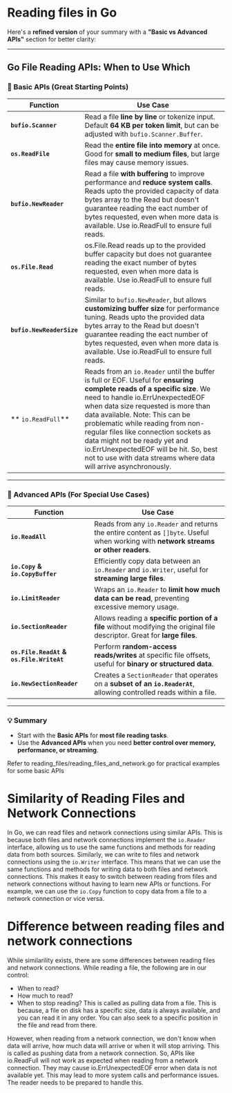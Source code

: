 # Reading files in Go

Here's a **refined version** of your summary with a **"Basic vs Advanced APIs"** section for better clarity:  

---

## **Go File Reading APIs: When to Use Which**  

### **🔹 Basic APIs (Great Starting Points)**
| **Function** | **Use Case** |
|-------------|-------------|
| **`bufio.Scanner`** | Read a file **line by line** or tokenize input. Default **64 KB per token limit**, but can be adjusted with `bufio.Scanner.Buffer`. |
| **`os.ReadFile`** | Read the **entire file into memory** at once. Good for **small to medium files**, but large files may cause memory issues. |
| **`bufio.NewReader`** | Read a file **with buffering** to improve performance and **reduce system calls**. Reads upto the provided capacity of data bytes array to the Read but doesn't guarantee reading the eact number of bytes requested, even when more data is available. Use io.ReadFull to ensure full reads. |
| **`os.File.Read`** | os.File.Read reads up to the provided buffer capacity but does not guarantee reading the exact number of bytes requested, even when more data is available. Use io.ReadFull to ensure full reads. |
| **`bufio.NewReaderSize`** | Similar to `bufio.NewReader`, but allows **customizing buffer size** for performance tuning. Reads upto the provided data bytes array to the Read but doesn't guarantee reading the eact number of bytes requested, even when more data is available. Use io.ReadFull to ensure full reads. |
| ** `io.ReadFull`** | Reads from an `io.Reader` until the buffer is full or EOF. Useful for **ensuring complete reads of a specific size**. We need to handle io.ErrUnexpectedEOF when data size requested is more than data available. Note: This can be problematic while reading from non-regular files like connection sockets as data might not be ready yet and io.ErrUnexpectedEOF will be hit. So, best not to use with data streams where data will arrive asynchronously.|
---

### **🔹 Advanced APIs (For Special Use Cases)**
| **Function** | **Use Case** |
|-------------|-------------|
| **`io.ReadAll`** | Reads from any `io.Reader` and returns the entire content as `[]byte`. Useful when working with **network streams or other readers**. |
| **`io.Copy` & `io.CopyBuffer`** | Efficiently copy data between an `io.Reader` and `io.Writer`, useful for **streaming large files**. |
| **`io.LimitReader`** | Wraps an `io.Reader` to **limit how much data can be read**, preventing excessive memory usage. |
| **`io.SectionReader`** | Allows reading a **specific portion of a file** without modifying the original file descriptor. Great for **large files**. |
| **`os.File.ReadAt` & `os.File.WriteAt`** | Perform **random-access reads/writes** at specific file offsets, useful for **binary or structured data**. |
| **`io.NewSectionReader`** | Creates a `SectionReader` that operates on a **subset of an `io.ReaderAt`**, allowing controlled reads within a file. |

---

### **💡 Summary**
- Start with the **Basic APIs** for **most file reading tasks**.  
- Use the **Advanced APIs** when you need **better control over memory, performance, or streaming**.  

Refer to reading_files/reading_files_and_network.go for practical examples for some basic APIs



# Similarity of Reading Files and Network Connections

In Go, we can read files and network connections using similar APIs. This is because both files and network connections implement the `io.Reader` interface, allowing us to use the same functions and methods for reading data from both sources.
Similarly, we can write to files and network connections using the `io.Writer` interface. This means that we can use the same functions and methods for writing data to both files and network connections.
This makes it easy to switch between reading from files and network connections without having to learn new APIs or functions. For example, we can use the `io.Copy` function to copy data from a file to a network connection or vice versa.

#  Difference between reading files and network connections

While similarility exists, there are some differences between reading files and network connections.
While reading a file, the following are in our control: 
- When to read?
- How much to read?
- When to stop reading?
This is called as pulling data from a file.
This is because, a file on disk has a specific size, data is always available, and you can read it in any order. You can also seek to a specific position in the file and read from there.

However, when reading from a network connection, we don't know when data will arrive, how much data will arrive or when it will stop arriving. This is called as pushing data from a network connection. So, APIs like io.ReadFull will not work as expected when reading from a network connection. They may cause io.ErrUnexpectedEOF error when data is not available yet. This may lead to more system calls and performance issues. The reader needs to be prepared to handle this.




